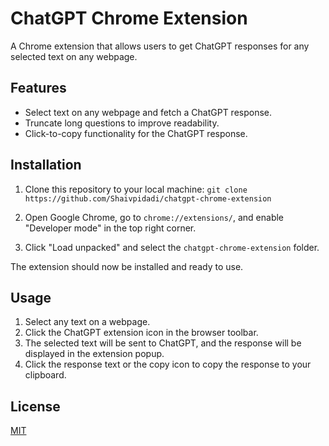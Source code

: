 # ChatGPT Chrome Extension

A Chrome extension that allows users to get ChatGPT responses for any selected text on any webpage.

## Features

- Select text on any webpage and fetch a ChatGPT response.
- Truncate long questions to improve readability.
- Click-to-copy functionality for the ChatGPT response.

## Installation

1. Clone this repository to your local machine:
`git clone https://github.com/Shaivpidadi/chatgpt-chrome-extension`

2. Open Google Chrome, go to `chrome://extensions/`, and enable "Developer mode" in the top right corner.

3. Click "Load unpacked" and select the `chatgpt-chrome-extension` folder.

The extension should now be installed and ready to use.

## Usage

1. Select any text on a webpage.
2. Click the ChatGPT extension icon in the browser toolbar.
3. The selected text will be sent to ChatGPT, and the response will be displayed in the extension popup.
4. Click the response text or the copy icon to copy the response to your clipboard.


## License

[MIT](https://choosealicense.com/licenses/mit/)
